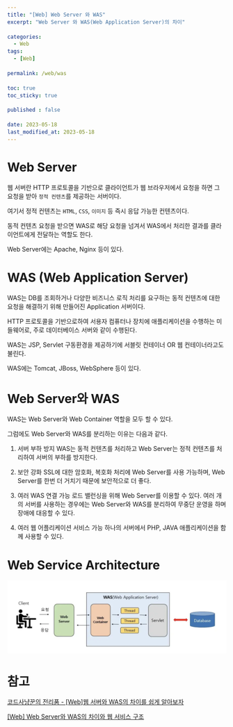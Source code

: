```yaml
---
title: "[Web] Web Server 와 WAS"
excerpt: "Web Server 와 WAS(Web Application Server)의 차이"

categories:
  - Web
tags:
  - [Web]

permalink: /web/was

toc: true
toc_sticky: true

published : false

date: 2023-05-18
last_modified_at: 2023-05-18
---
```


# Web Server

웹 서버란 HTTP 프로토콜을 기반으로 클라이언트가 웹 브라우저에서 요청을 하면 그 요청을 받아 `정적 컨텐츠`를 제공하는 서버이다.

여기서 정적 컨텐츠는 `HTML`, `CSS`, `이미지` 등 즉시 응답 가능한 컨텐츠이다.

동적 컨텐츠 요청을 받으면 WAS로 해당 요청을 넘겨서 WAS에서 처리한 결과를 클라이언트에게 전달하는 역할도 한다.

Web Server에는 Apache, Nginx 등이 있다.

# WAS (Web Application Server)

WAS는 DB를 조회하거나 다양한 비즈니스 로직 처리를 요구하는 동적 컨텐츠에 대한 요청을 해결하기 위해 만들어진 Application 서버이다. 

HTTP 프로토콜을 기반으로하여 서용자 컴퓨터나 장치에 애플리케이션을 수행하는 미들웨어로, 주로 데이터베이스 서버와 같이 수행된다.

WAS는 JSP, Servlet 구동환경을 제공하기에 서블릿 컨테이너 OR 웹 컨테이너라고도 불린다.

WAS에는 Tomcat, JBoss, WebSphere 등이 있다.

# Web Server와 WAS

WAS는 Web Server와 Web Container 역할을 모두 할 수 있다.

그럼에도 Web Server와 WAS를 분리하는 이유는 다음과 같다.

1. 서버 부하 방지
    WAS는 동적 컨텐츠를 처리하고 Web Server는 정적 컨텐츠를 처리하여 서버의 부하를 방지한다. 

2. 보안 강화
    SSL에 대한 암호화, 복호화 처리에 Web Server를 사용 가능하며, Web Server를 한번 더 거치기 때문에 보안적으로 더 좋다.

3. 여러 WAS 연결 가능
    로드 밸런싱을 위해 Web Server를 이용할 수 있다. 여러 개의 서버를 사용하는 경우에는 Web Server와 WAS를 분리하여 무중단 운영을 하며 장애에 대응할 수 있다.

4. 여러 웹 어플리케이션 서비스 가능
    하나의 서버에서 PHP, JAVA 애플리케이션을 함께 사용할 수 있다.

# Web Service Architecture

![Alt text](../../assets/images/posts_img/Web/2023-05-18-was.png)

# 참고

[코드사냥꾼의 전리품 - [Web]웹 서버와 WAS의 차이를 쉽게 알아보자](https://codechasseur.tistory.com/25)

[[Web] Web Server와 WAS의 차이와 웹 서비스 구조](https://gmlwjd9405.github.io/2018/10/27/webserver-vs-was.html)